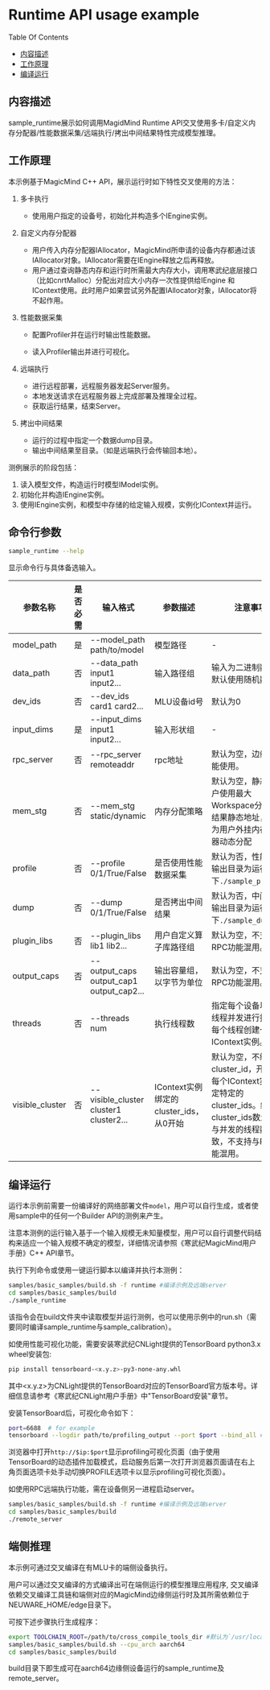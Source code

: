 # Runtime API usage example

Table Of Contents
- [内容描述](#description)
- [工作原理](#how-does-this-sample-work)
- [编译运行](#compiling-and-running-the-sample)

## 内容描述

sample_runtime展示如何调用MagidMind Runtime API交叉使用多卡/自定义内存分配器/性能数据采集/远端执行/拷出中间结果特性完成模型推理。

## 工作原理

本示例基于MagicMind C++ API，展示运行时如下特性交叉使用的方法：

1. 多卡执行

   - 使用用户指定的设备号，初始化并构造多个IEngine实例。

2. 自定义内存分配器

   - 用户传入内存分配器IAllocator，MagicMind所申请的设备内存都通过该IAllocator对象。IAllocator需要在IEngine释放之后再释放。
   - 用户通过查询静态内存和运行时所需最大内存大小，调用寒武纪底层接口（比如cnrtMalloc）分配出对应大小内存一次性提供给IEngine
     和IContext使用。此时用户如果尝试另外配置IAllocator对象，IAllocator将不起作用。

3. 性能数据采集

   - 配置Profiler并在运行时输出性能数据。

   - 读入Profiler输出并进行可视化。

4. 远端执行

   - 进行远程部署，远程服务器发起Server服务。
   - 本地发送请求在远程服务器上完成部署及推理全过程。
   - 获取运行结果，结束Server。

5. 拷出中间结果

   - 运行的过程中指定一个数据dump目录。
   - 输出中间结果至目录。（如是远端执行会传输回本地）。

测例展示的阶段包括：

1. 读入模型文件，构造运行时模型IModel实例。
2. 初始化并构造IEngine实例。
3. 使用IEngine实例，和模型中存储的给定输入规模，实例化IContext并运行。

## 命令行参数

```bash
sample_runtime --help
```

显示命令行与具体备选输入。

| 参数名称    | 是否必需 | 输入格式                      | 参数描述               | 注意事项                                                     |
| ----------- | -------- | ----------------------------- | ---------------------- | ------------------------------------------------------------ |
| model_path  | 是       | --model_path path/to/model    | 模型路径               | -                                                            |
| data_path   | 否       | --data_path input1 input2...  | 输入路径组             | 输入为二进制数据，默认使用随机数据                           |
| dev_ids     | 否       | --dev_ids card1 card2...      | MLU设备id号            | 默认为0                                                      |
| input_dims  | 是       | --input_dims input1 input2... | 输入形状组             | -                                                            |
| rpc_server  | 否       | --rpc_server remoteaddr       | rpc地址                | 默认为空，边缘侧不能使用。                                   |
| mem_stg     | 否       | --mem_stg static/dynamic      | 内存分配策略           | 默认为空，静态为用户使用最大Workspace分配中间结果静态地址，动态为用户外挂内存分配器动态分配 |
| profile     | 否       | --profile 0/1/True/False      | 是否使用性能数据采集   | 默认为否，性能数据输出目录为运行目录下`./sample_profiler`    |
| dump        | 否       | --dump 0/1/True/False         | 是否拷出中间结果       | 默认为否，中间结果输出目录为运行目录下`./sample_dump`        |
| plugin_libs | 否       | --plugin_libs lib1 lib2...    | 用户自定义算子库路径组 | 默认为空，不支持与RPC功能混用。                              |
| output_caps | 否       | --output_caps output_cap1 output_cap2...  | 输出容量组，以字节为单位  | 默认为空，不支持与RPC功能混用。  |
| threads     | 否       | --threads num                 | 执行线程数         | 指定每个设备以多少线程并发进行推理，每个线程创建一个IContext实例。  |
| visible_cluster| 否    | --visible_cluster cluster1 cluster2... | IContext实例绑定的cluster_ids，从0开始 | 默认为空，不绑定cluster_id，开启后为每个IContext实例绑定特定的cluster_ids。绑定的cluster_ids数量需要与并发的线程数一致，不支持与RPC功能混用。  |


## 编译运行

运行本示例前需要一份编译好的网络部署文件`model`，用户可以自行生成，或者使用sample中的任何一个Builder API的测例来产生。

注意本测例的运行输入基于一个输入规模无未知量模型，用户可以自行调整代码结构来适应一个输入规模不确定的模型，详细情况请参照《寒武纪MagicMind用户手册》C++ API章节。

执行下列命令或使用一键运行脚本以编译并执行本测例：
```bash
samples/basic_samples/build.sh -f runtime #编译示例及远端server
cd samples/basic_samples/build
./sample_runtime
```
该指令会在build文件夹中读取模型并运行测例，也可以使用示例中的run.sh（需要同时编译sample_runtime与sample_calibration）。

如使用性能可视化功能，需要安装寒武纪CNLight提供的TensorBoard python3.x wheel安装包:

```bash
pip install tensorboard-<x.y.z>-py3-none-any.whl
```

其中<x.y.z>为CNLight提供的TensorBoard对应的TensorBoard官方版本号。详细信息请参考《寒武纪CNLight用户手册》中"TensorBoard安装"章节。

安装TensorBoard后，可视化命令如下：

```bash
port=6688  # for example
tensorboard --logdir path/to/profiling_output --port $port --bind_all # 开启服务
```
浏览器中打开`http://$ip:$port`显示profiling可视化页面（由于使用TensorBoard的动态插件加载模式，启动服务后第一次打开浏览器页面请在右上角页面选项卡处手动切换PROFILE选项卡以显示profiling可视化页面）。

如使用RPC远端执行功能，需在设备侧另一进程启动server。

```bash
samples/basic_samples/build.sh -f runtime #编译示例及远端server
cd samples/basic_samples/build
./remote_server
```

## 端侧推理

本示例可通过交叉编译在有MLU卡的端侧设备执行。

用户可以通过交叉编译的方式编译出可在端侧运行的模型推理应用程序,
交叉编译依赖交叉编译工具链和端侧对应的MagicMind边缘侧运行时及其所需依赖位于NEUWARE_HOME/edge目录下。

可按下述步骤执行生成程序：

```bash
export TOOLCHAIN_ROOT=/path/to/cross_compile_tools_dir #默认为`/usr/local/gcc-linaro-6.2.1-2016.11-x86_64_aarch64-linux-gnu/`
samples/basic_samples/build.sh --cpu_arch aarch64
cd samples/basic_samples/build
```
build目录下即生成可在aarch64边缘侧设备运行的sample_runtime及remote_server。
